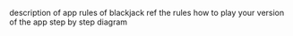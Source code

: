 description of app 
rules of blackjack 
    ref the rules 
how to play your version of the app 
    step by step diagram 
    
